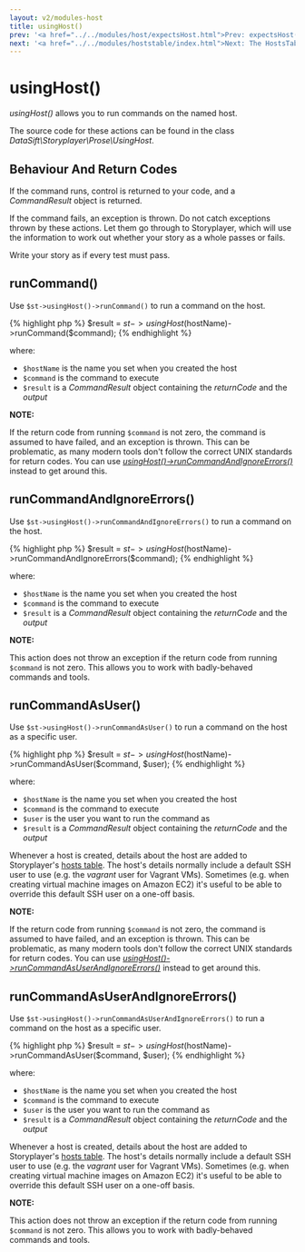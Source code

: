 ```yaml
---
layout: v2/modules-host
title: usingHost()
prev: '<a href="../../modules/host/expectsHost.html">Prev: expectsHost()</a>'
next: '<a href="../../modules/hoststable/index.html">Next: The HostsTable Module</a>'
---
```


# usingHost()

_usingHost()_ allows you to run commands on the named host.

The source code for these actions can be found in the class _DataSift\Storyplayer\Prose\UsingHost_.

## Behaviour And Return Codes

If the command runs, control is returned to your code, and a _CommandResult_ object is returned.

If the command fails, an exception is thrown. Do not catch exceptions thrown by these actions. Let them go through to Storyplayer, which will use the information to work out whether your story as a whole passes or fails.

Write your story as if every test must pass.

## runCommand()

Use `$st->usingHost()->runCommand()` to run a command on the host.

{% highlight php %}
$result = $st->usingHost($hostName)->runCommand($command);
{% endhighlight %}

where:

* `$hostName` is the name you set when you created the host
* `$command` is the command to execute
* `$result` is a _CommandResult_ object containing the _returnCode_ and the _output_

__NOTE:__

If the return code from running `$command` is not zero, the command is assumed to have failed, and an exception is thrown.  This can be problematic, as many modern tools don't follow the correct UNIX standards for return codes.  You can use _[usingHost()->runCommandAndIgnoreErrors()](#runcommandandignoreerrors)_ instead to get around this.

## runCommandAndIgnoreErrors()

Use `$st->usingHost()->runCommandAndIgnoreErrors()` to run a command on the host.

{% highlight php %}
$result = $st->usingHost($hostName)->runCommandAndIgnoreErrors($command);
{% endhighlight %}

where:

* `$hostName` is the name you set when you created the host
* `$command` is the command to execute
* `$result` is a _CommandResult_ object containing the _returnCode_ and the _output_

__NOTE:__

This action does not throw an exception if the return code from running `$command` is not zero.  This allows you to work with badly-behaved commands and tools.

## runCommandAsUser()

Use `$st->usingHost()->runCommandAsUser()` to run a command on the host as a specific user.

{% highlight php %}
$result = $st->usingHost($hostName)->runCommandAsUser($command, $user);
{% endhighlight %}

where:

* `$hostName` is the name you set when you created the host
* `$command` is the command to execute
* `$user` is the user you want to run the command as
* `$result` is a _CommandResult_ object containing the _returnCode_ and the _output_

Whenever a host is created, details about the host are added to Storyplayer's [hosts table](../hoststable/how-hosts-are-remembered.html). The host's details normally include a default SSH user to use (e.g. the _vagrant_ user for Vagrant VMs).  Sometimes (e.g. when creating virtual machine images on Amazon EC2) it's useful to be able to override this default SSH user on a one-off basis.

__NOTE:__

If the return code from running `$command` is not zero, the command is assumed to have failed, and an exception is thrown.  This can be problematic, as many modern tools don't follow the correct UNIX standards for return codes.  You can use _[usingHost()->runCommandAsUserAndIgnoreErrors()](#runcommandasuserandignoreerrors)_ instead to get around this.

## runCommandAsUserAndIgnoreErrors()

Use `$st->usingHost()->runCommandAsUserAndIgnoreErrors()` to run a command on the host as a specific user.

{% highlight php %}
$result = $st->usingHost($hostName)->runCommandAsUser($command, $user);
{% endhighlight %}

where:

* `$hostName` is the name you set when you created the host
* `$command` is the command to execute
* `$user` is the user you want to run the command as
* `$result` is a _CommandResult_ object containing the _returnCode_ and the _output_

Whenever a host is created, details about the host are added to Storyplayer's [hosts table](../hoststable/how-hosts-are-remembered.html). The host's details normally include a default SSH user to use (e.g. the _vagrant_ user for Vagrant VMs).  Sometimes (e.g. when creating virtual machine images on Amazon EC2) it's useful to be able to override this default SSH user on a one-off basis.

__NOTE:__

This action does not throw an exception if the return code from running `$command` is not zero.  This allows you to work with badly-behaved commands and tools.